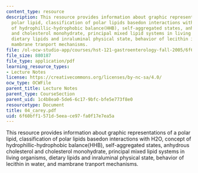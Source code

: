 ```yaml
---
content_type: resource
description: This resource provides information about graphic representations of a
  polar lipid, classification of polar lipids basedon interactions with H2O, concept
  of hydrophillic-hydrophobic balance(HHB), self-aggregated states, anhydrous cholesterol
  and cholesterol monohydrate, principal mixed lipid systems in living organisms,
  dietary lipids and inraluminal physical state, behavior of lecithin in water, and
  mambrane tranport mechanisms.
file: /ol-ocw-studio-app/courses/hst-121-gastroenterology-fall-2005/6f60bff1571d5eeace97fa0f17e7ea5a_04_carey.pdf
file_size: 880187
file_type: application/pdf
learning_resource_types:
- Lecture Notes
license: https://creativecommons.org/licenses/by-nc-sa/4.0/
ocw_type: OCWFile
parent_title: Lecture Notes
parent_type: CourseSection
parent_uid: 1c4b8ea0-5de6-6c17-9bfc-bfe5e773f8e0
resourcetype: Document
title: 04_carey.pdf
uid: 6f60bff1-571d-5eea-ce97-fa0f17e7ea5a
---
```

This resource provides information about graphic representations of a polar lipid, classification of polar lipids basedon interactions with H2O, concept of hydrophillic-hydrophobic balance(HHB), self-aggregated states, anhydrous cholesterol and cholesterol monohydrate, principal mixed lipid systems in living organisms, dietary lipids and inraluminal physical state, behavior of lecithin in water, and mambrane tranport mechanisms.